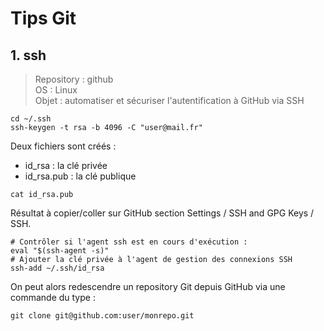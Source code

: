 # Tips Git
## 1. ssh
> Repository : github \
> OS : Linux \
> Objet : automatiser et sécuriser l'autentification à GitHub via SSH
```
cd ~/.ssh
ssh-keygen -t rsa -b 4096 -C "user@mail.fr"
```
Deux fichiers sont créés :
- id_rsa : la clé privée
- id_rsa.pub : la clé publique
```
cat id_rsa.pub
```
 Résultat à copier/coller sur GitHub section Settings / SSH and GPG Keys / SSH.
 ```
 # Contrôler si l'agent ssh est en cours d'exécution :
 eval "$(ssh-agent -s)"
 # Ajouter la clé privée à l'agent de gestion des connexions SSH
 ssh-add ~/.ssh/id_rsa
 ```
On peut alors redescendre un repository Git depuis GitHub via une commande du type :
```
git clone git@github.com:user/monrepo.git
```
